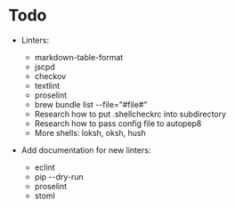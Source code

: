 # Todo

- Linters:
  - markdown-table-format
  - jscpd
  - checkov
  - textlint
  - proselint
  - brew bundle list --file="#file#"
  - Research how to put .shellcheckrc into subdirectory
  - Research how to pass config file to autopep8
  - More shells: loksh, oksh, hush

- Add documentation for new linters:
  - eclint
  - pip --dry-run
  - proselint
  - stoml
